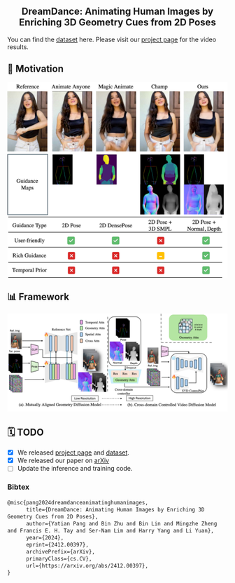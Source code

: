 <h2 align="center"> 
   DreamDance: Animating Human Images by Enriching 3D Geometry Cues from 2D Poses
</h2>


You can find the [dataset](https://pang-yatian.github.io/Dreamdance-webpage/resources/full_video_ids.txt) here.
Please visit our [project page](https://pang-yatian.github.io/Dreamdance-webpage/) for the video results.

<h3>

## 🌅 Motivation

<div  align="center">    
 <img src="assets/head.png" width = "666"  align=center />
</div>



## 📊 Framework
<img src="assets/framework.png"/>


## 🗓️ TODO

- [x] We released [project page](https://pang-yatian.github.io/Dreamdance-webpage/) and [dataset](https://pang-yatian.github.io/Dreamdance-webpage/resources/full_video_ids.txt).
- [x] We released our paper on [arXiv](https://arxiv.org/abs/2412.00397)
- [ ] Update the inference and training code.
  
### Bibtex

```
@misc{pang2024dreamdanceanimatinghumanimages,
      title={DreamDance: Animating Human Images by Enriching 3D Geometry Cues from 2D Poses}, 
      author={Yatian Pang and Bin Zhu and Bin Lin and Mingzhe Zheng and Francis E. H. Tay and Ser-Nam Lim and Harry Yang and Li Yuan},
      year={2024},
      eprint={2412.00397},
      archivePrefix={arXiv},
      primaryClass={cs.CV},
      url={https://arxiv.org/abs/2412.00397}, 
}
```